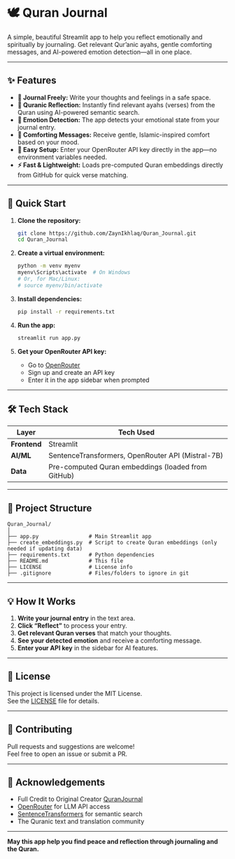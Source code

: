 # 🕊️ Quran Journal

A simple, beautiful Streamlit app to help you reflect emotionally and spiritually by journaling. Get relevant Qur’anic ayahs, gentle comforting messages, and AI-powered emotion detection—all in one place.

---

## ✨ Features

- **📝 Journal Freely:** Write your thoughts and feelings in a safe space.
- **📖 Quranic Reflection:** Instantly find relevant ayahs (verses) from the Quran using AI-powered semantic search.
- **🧠 Emotion Detection:** The app detects your emotional state from your journal entry.
- **🌿 Comforting Messages:** Receive gentle, Islamic-inspired comfort based on your mood.
- **🔑 Easy Setup:** Enter your OpenRouter API key directly in the app—no environment variables needed.
- **⚡ Fast & Lightweight:** Loads pre-computed Quran embeddings directly from GitHub for quick verse matching.

---

## 🚀 Quick Start

1. **Clone the repository:**
   ```bash
   git clone https://github.com/ZaynIkhlaq/Quran_Journal.git
   cd Quran_Journal
   ```

2. **Create a virtual environment:**
   ```bash
   python -m venv myenv
   myenv\Scripts\activate  # On Windows
   # Or, for Mac/Linux:
   # source myenv/bin/activate
   ```

3. **Install dependencies:**
   ```bash
   pip install -r requirements.txt
   ```

4. **Run the app:**
   ```bash
   streamlit run app.py
   ```

5. **Get your OpenRouter API key:**
   - Go to [OpenRouter](https://openrouter.ai/keys)
   - Sign up and create an API key
   - Enter it in the app sidebar when prompted

---

## 🛠️ Tech Stack

| Layer        | Tech Used                                        |
| ------------ | ------------------------------------------------ |
| **Frontend** | Streamlit                                        |
| **AI/ML**    | SentenceTransformers, OpenRouter API (Mistral-7B)|
| **Data**     | Pre-computed Quran embeddings (loaded from GitHub)|

---

## 📁 Project Structure

```
Quran_Journal/
│
├── app.py                # Main Streamlit app
├── create_embeddings.py  # Script to create Quran embeddings (only needed if updating data)
├── requirements.txt      # Python dependencies
├── README.md             # This file
├── LICENSE               # License info
├── .gitignore            # Files/folders to ignore in git
```

---

## 💡 How It Works

1. **Write your journal entry** in the text area.
2. **Click “Reflect”** to process your entry.
3. **Get relevant Quran verses** that match your thoughts.
4. **See your detected emotion** and receive a comforting message.
5. **Enter your API key** in the sidebar for AI features.

---

## 📝 License

This project is licensed under the MIT License.  
See the [LICENSE](LICENSE) file for details.

---

## 🤝 Contributing

Pull requests and suggestions are welcome!  
Feel free to open an issue or submit a PR.

---

## 🙏 Acknowledgements

- Full Credit to Original Creator [QuranJournal](https://github.com/RoumaisaTanveer/Quran_Journal)
- [OpenRouter](https://openrouter.ai/) for LLM API access
- [SentenceTransformers](https://www.sbert.net/) for semantic search
- The Quranic text and translation community

---

**May this app help you find peace and reflection through journaling and the Quran.**



